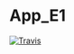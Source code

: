 # App_E1
[![Travis][build-badge]][build]


[build-badge]: https://img.shields.io/travis/koniaka/App_E1/master.png?style=flat-square
[build]: https://travis-ci.org/koniaka/App_E1
